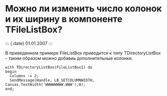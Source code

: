 Можно ли изменить число колонок и их ширину в компоненте TFileListBox?
======================================================================

::: {.date}
01.01.2007
:::

В приведенном примере FileListBox приводится к типу TDirectoryListBox -
таким образом можно добавиь дополнительные колонки.

    with TDirectoryListBox(FileListBox1) do 
    begin
      Columns := 2;
      SendMessage(Handle, LB_SETCOLUMNWIDTH, Canvas.TextWidth('WWWWWWWW.WWW'),0);
    end;
